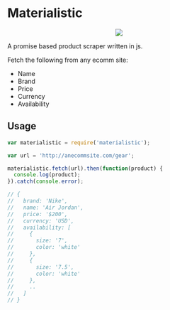 # Materialistic

<p align="center">
    <img src="http://media.giphy.com/media/r2vGd8UzaqlOw/giphy.gif" />
</p>

A promise based product scraper written in js.

Fetch the following from any ecomm site:
- Name
- Brand
- Price
- Currency
- Availability

## Usage

```javascript
var materialistic = require('materialistic');

var url = 'http://anecommsite.com/gear';

materialistic.fetch(url).then(function(product) {
  console.log(product);
}).catch(console.error);

// {
//   brand: 'Nike',
//   name: 'Air Jordan',
//   price: '$200',
//   currency: 'USD',
//   availability: [
//     {
//       size: '7',
//       color: 'white'
//     },
//     {
//       size: '7.5',
//       color: 'white'
//     },
//     ..
//   ]
// }
```
